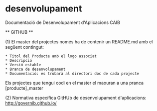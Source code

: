# desenvolupament
Documentació de Desenvolupament d'Aplicacions CAIB


** GITHUB **

(1) El master del projectes només ha de contenir un README.md amb el següent contingut:

    * Titol del Producte amb el logo associat
    * Descripció
    * Versió estable
    * Branca de desenvolupament
    * Documentació: es trobarà al directori doc de cada projecte

Els projectes que tengui codi en el master el maouran a una pranca [producte]_master 


(2) Normativa específica GitHUb de desenvolupament d'aplicacions: http://governib.github.io/


